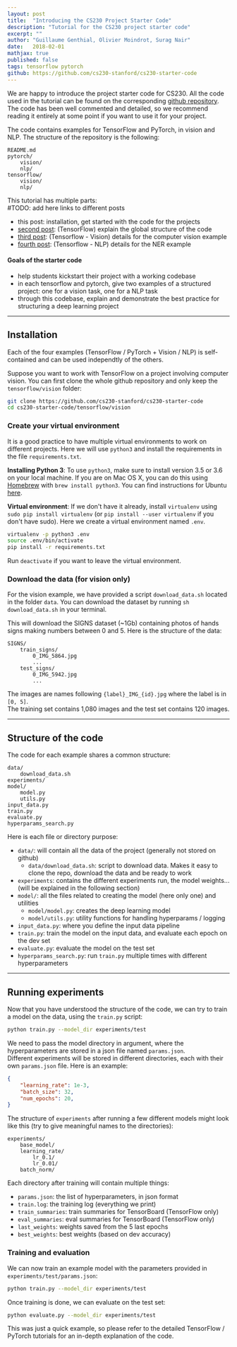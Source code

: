 ```yaml
---
layout: post
title:  "Introducing the CS230 Project Starter Code"
description: "Tutorial for the CS230 project starter code"
excerpt: "" 
author: "Guillaume Genthial, Olivier Moindrot, Surag Nair"
date:   2018-02-01
mathjax: true
published: false
tags: tensorflow pytorch
github: https://github.com/cs230-stanford/cs230-starter-code
---
```


<!-- TODO: comment -->

We are happy to introduce the project starter code for CS230. All the code used in the tutorial can be found on the corresponding [github repository][github]. The code has been well commented and detailed, so we recommend reading it entirely at some point if you want to use it for your project.  

The code contains examples for TensorFlow and PyTorch, in vision and NLP. The structure of the repository is the following:
```
README.md
pytorch/
    vision/
    nlp/
tensorflow/
    vision/
    nlp/
```

This tutorial has multiple parts:  
#TODO: add here links to different posts
- this post: installation, get started with the code for the projects
- [second post][tf-post]: (TensorFlow) explain the global structure of the code
- [third post][tf-vision]: (Tensorflow - Vision) details for the computer vision example
- [fourth post][tf-nlp]: (Tensorflow - NLP) details for the NER example

#### Goals of the starter code

- help students kickstart their project with a working codebase
- in each tensorflow and pytorch, give two examples of a structured project: one for a vision task, one for a NLP task
- through this codebase, explain and demonstrate the best practice for structuring a deep learning project



---

## Installation

Each of the four examples (TensorFlow / PyTorch + Vision / NLP) is self-contained and can be used independtly of the others.

Suppose you want to work with TensorFlow on a project involving computer vision. You can first clone the whole github repository and only keep the `tensorflow/vision` folder:

```bash
git clone https://github.com/cs230-stanford/cs230-starter-code
cd cs230-starter-code/tensorflow/vision
```

### Create your virtual environment
It is a good practice to have multiple virtual environments to work on different projects. Here we will use `python3` and install the requirements in the file `requirements.txt`.

**Installing Python 3**: To use `python3`, make sure to install version 3.5 or 3.6 on your local machine.
If you are on Mac OS X, you can do this using [Homebrew](https://brew.sh) with `brew install python3`. You can find instructions for Ubuntu [here](https://www.digitalocean.com/community/tutorials/how-to-install-python-3-and-set-up-a-local-programming-environment-on-ubuntu-16-04).

**Virtual environment**: If we don't have it already, install `virtualenv` using `sudo pip install virtualenv` (or `pip install --user virtualenv` if you don't have sudo).
Here we create a virtual environment named `.env`.
```bash
virtualenv -p python3 .env
source .env/bin/activate
pip install -r requirements.txt
```

Run `deactivate` if you want to leave the virtual environment.


### Download the data (for vision only)

For the vision example, we have provided a script `download_data.sh` located in the folder `data`.
You can download the dataset by running `sh download_data.sh` in your terminal.

This will download the SIGNS dataset (~1Gb) containing photos of hands signs making numbers between 0 and 5.
Here is the structure of the data:
```
SIGNS/
    train_signs/
        0_IMG_5864.jpg
        ...
    test_signs/
        0_IMG_5942.jpg
        ...
```

The images are names following `{label}_IMG_{id}.jpg` where the label is in `[0, 5]`.  
The training set contains 1,080 images and the test set contains 120 images.


---

## Structure of the code

The code for each example shares a common structure:
```
data/
    download_data.sh
experiments/
model/
    model.py
    utils.py
input_data.py
train.py
evaluate.py
hyperparams_search.py
```

<!-- TODO: check that the structure is still this -->
Here is each file or directory purpose:
- `data/`: will contain all the data of the project (generally not stored on github)
  - `data/download_data.sh`: script to download data. Makes it easy to clone the repo, download the data and be ready to work
- `experiments`: contains the different experiments run, the model weights... (will be explained in the following section)
- `model/`: all the files related to creating the model (here only one) and utilities
  - `model/model.py`: creates the deep learning model
  - `model/utils.py`: utility functions for handling hyperparams / logging
- `input_data.py`: where you define the input data pipeline
- `train.py`: train the model on the input data, and evaluate each epoch on the dev set
- `evaluate.py`: evaluate the model on the test set
- `hyperparams_search.py`: run `train.py` multiple times with different hyperparameters


---

## Running experiments

<!-- TODO: add ### titles for clearer layout? -->

Now that you have understood the structure of the code, we can try to train a model on the data, using the `train.py` script:
```bash
python train.py --model_dir experiments/test
```

We need to pass the model directory in argument, where the hyperparameters are stored in a json file named `params.json`.  
Different experiments will be stored in different directories, each with their own `params.json` file. Here is an example:
```json
{
    "learning_rate": 1e-3,
    "batch_size": 32,
    "num_epochs": 20,
}
```

The structure of `experiments` after running a few different models might look like this (try to give meaningful names to the directories):
```
experiments/
    base_model/
    learning_rate/
        lr_0.1/
        lr_0.01/
    batch_norm/
```

Each directory after training will contain multiple things:
- `params.json`: the list of hyperparameters, in json format
- `train.log`: the training log (everything we print)
- `train_summaries`: train summaries for TensorBoard (TensorFlow only)
- `eval_summaries`: eval summaries for TensorBoard (TensorFlow only)
- `last_weights`: weights saved from the 5 last epochs
- `best_weights`: best weights (based on dev accuracy)


### Training and evaluation

We can now train an example model with the parameters provided in `experiments/test/params.json`:
```bash
python train.py --model_dir experiments/test
```

Once training is done, we can evaluate on the test set:
```bash
python evaluate.py --model_dir experiments/test
```

This was just a quick example, so please refer to the detailed TensorFlow / PyTorch tutorials for an in-depth explanation of the code.




[github]: https://github.com/cs230-stanford/cs230-starter-code
<!-- TODO: put correct link -->
[tf-post]: https://cs230-stanford.github.io/
<!-- TODO: put correct link -->
[tf-vision]: https://cs230-stanford.github.io/
<!-- TODO: put correct link -->
[tf-nlp]: https://cs230-stanford.github.io/
